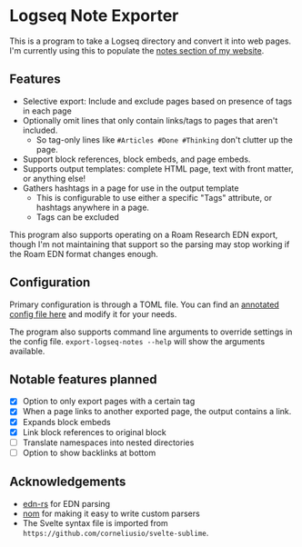 # Logseq Note Exporter

This is a program to take a Logseq directory and convert it into web pages. I'm currently using this to
populate the [notes section of my website](https://imfeld.dev/notes).

## Features

- Selective export: Include and exclude pages based on presence of tags in each page
- Optionally omit lines that only contain links/tags to pages that aren't included.
  - So tag-only lines like `#Articles #Done #Thinking` don't clutter up the page.
- Support block references, block embeds, and page embeds.
- Supports output templates: complete HTML page, text with front matter, or anything else!
- Gathers hashtags in a page for use in the output template 
  - This is configurable to use either a specific "Tags" attribute, or hashtags anywhere in a page.
  - Tags can be excluded

This program also supports operating on a Roam Research EDN export, though I'm not maintaining that support so the
parsing may stop working if the Roam EDN format changes enough.

## Configuration

Primary configuration is through a TOML file. You can find an [annotated config file here](https://github.com/dimfeld/export-logseq-notes/blob/master/export-roam-notes.toml) and
modify it for your needs.

The program also supports command line arguments to override settings in the config file. `export-logseq-notes --help` will show
the arguments available.

## Notable features planned

- [X] Option to only export pages with a certain tag
- [X] When a page links to another exported page, the output contains a link.
- [X] Expands block embeds
- [X] Link block references to original block
- [ ] Translate namespaces into nested directories
- [ ] Option to show backlinks at bottom

## Acknowledgements

- [edn-rs](https://github.com/naomijub/edn-rs) for EDN parsing
- [nom](https://github.com/Geal/nom) for making it easy to write custom parsers
- The Svelte syntax file is imported from `https://github.com/corneliusio/svelte-sublime`.
